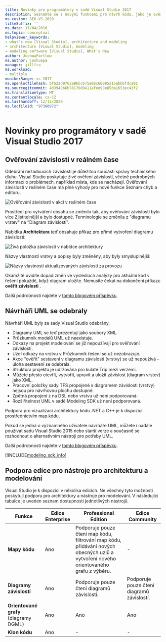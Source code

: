```yaml
---
title: Novinky pro programátory v sadě Visual Studio 2017
description: Seznamte se s novými funkcemi pro návrh kódu, jako je ověřování živé závislosti, které jsou k dispozici v aplikaci Visual Studio 2017.
ms.custom: SEO-VS-2020
titleSuffix: ''
ms.date: 11/04/2016
ms.topic: conceptual
helpviewer_keywords:
- what's new [Visual Studio], architecture and modeling
- architecture [Visual Studio], modeling
- modeling software [Visual Studio], What's New
author: JoshuaPartlow
ms.author: joshuapa
manager: jillfra
ms.workload:
- multiple
monikerRange: vs-2017
ms.openlocfilehash: bf622d9762e86bcb75a08c60085a15abb6fdca91
ms.sourcegitcommit: 4d394866b7817689411afee98e85da1653ec42f2
ms.translationtype: MT
ms.contentlocale: cs-CZ
ms.lasthandoff: 12/12/2020
ms.locfileid: "97360972"
---
```

# <a name="whats-new-for-design-in-visual-studio-2017"></a>Novinky pro programátory v sadě Visual Studio 2017

## <a name="live-dependency-validation"></a>Ověřování závislostí v reálném čase

Odebrání nežádoucích závislostí je důležitou součástí správy technického dluhu. Visual Studio poskytuje živé ověření závislostí, včetně podrobných informací o problémech, například místa, kde se nacházejí. Ověřování závislostí v reálném čase má plné výhody pro nové funkce Seznam chyb a editoru.

![Ověřování závislostí v akci v reálném čase](media/dep-validation-whatsnew-01.png)

Prostředí pro vytváření obsahu se změnilo tak, aby ověřování závislostí bylo více Zjistitelnější a bylo dostupné. Terminologie se změnila z "diagramu vrstev" na "Diagram závislostí".

Nabídka **Architektura** teď obsahuje příkaz pro přímé vytvoření diagramu závislostí:

![Živá položka závislosti v nabídce architektury](media/dep-validation-whatsnew-02.png)

Názvy vlastností vrstvy a popisy byly změněny, aby byly smysluplnější:

![Názvy vlastností aktualizovaných závislostí za provozu](media/dep-validation-whatsnew-03.png)

Okamžitě uvidíte dopad změn ve výsledcích analýzy pro aktuální kód v řešení pokaždé, když diagram uložíte. Nemusíte čekat na dokončení příkazu **ověřit závislosti** .

Další podrobnosti najdete v [tomto blogovém příspěvku](https://devblogs.microsoft.com/devops/live-architecture-dependency-validation-in-visual-studio-15-preview-5/).

## <a name="uml-designers-have-been-removed"></a>Návrháři UML se odebraly

Návrháři UML byly ze sady Visual Studio odebrány.

* Diagramy UML se teď prezentují jako soubory XML.
* Průzkumník modelů UML už neexistuje.
* Odkazy na projekt modelování se již nepoužívají pro ověřování závislostí.
* Uzel odkazy na vrstvu v Průzkumník řešení se už nezobrazuje.
* Akce "ověřit" sestavení v diagramu závislosti (vrstvy) se už nepoužívá – úloha sestavení se odebrala.
* Struktura projektu je udržována pro kulaté Trip mezi verzemi.
* Můžete přesto otevřít, vytvořit, upravit a uložit závislost (diagram vrstev) jako XML.
* Pracovní položky sady TFS propojené s diagramem závislosti (vrstvy) nejsou pro návrhovou plochu dostupné.
* Zpětná propojení z na DSL nebo vrstvu už není podporovaná.
* Rozšiřitelnost UML v sadě Modeling SDK už není podporovaná.

Podpora pro vizualizaci architektury kódu .NET a C++ je k dispozici prostřednictvím [map kódu](map-dependencies-across-your-solutions.md).

Pokud se jedná o významného uživatele návrháře UML, můžete i nadále používat sadu Visual Studio 2015 nebo starší verze a současně se rozhodnout o alternativním nástroji pro potřeby UML.

Další podrobnosti najdete v [tomto blogovém příspěvku](https://devblogs.microsoft.com/devops/uml-designers-have-been-removed-layer-designer-now-supports-live-architectural-analysis/).

[!INCLUDE[modeling_sdk_info](includes/modeling_sdk_info.md)]

## <a name="edition-support-for-architecture-and-modeling-tools"></a><a name="VersionSupport" />Podpora edice pro nástroje pro architekturu a modelování

Visual Studio je k dispozici v několika edicích. Ne všechny tyto možnosti poskytují podporu pro architektury a nástroje pro modelování. V následující tabulce je uveden seznam dostupnosti jednotlivých nástrojů.

|**Funkce**|**Edice Enterprise**|**Professional Edition**|**Edice Community**|
|-|-|-|-|
|**Mapy kódu**|Ano|Podporuje pouze čtení map kódu, filtrování map kódu, přidávání nových obecných uzlů a vytvoření nového orientovaného grafu z výběru.|-|
|**Diagramy závislostí**|Ano|Podporuje pouze čtení diagramů závislostí.|Podporuje pouze čtení diagramů závislostí.|
|**Orientované grafy** (diagramy DGML)|Ano|Ano|Ano|
|**Klon kódu**|Ano|-|-|
